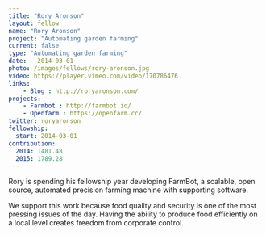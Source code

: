 ```yaml
---
title: "Rory Aronson"
layout: fellow
name: "Rory Aronson"
project: "Automating garden farming"
current: false
type: "Automating garden farming"
date:   2014-03-01
photo: /images/fellows/rory-aronson.jpg
video: https://player.vimeo.com/video/170786476
links:
    - Blog : http://roryaronson.com/
projects:
    - Farmbot : http://farmbot.io/
    - Openfarm : https://openfarm.cc/
twitter: roryaronson
fellowship:
  start: 2014-03-01
contribution:
  2014: 1481.48
  2015: 1789.28
---
```

Rory is spending his fellowship year developing FarmBot, a scalable, open source, automated precision farming machine with supporting software.

We support this work because food quality and security is one of the most pressing issues of the day. Having the ability to produce food efficiently on a local level creates freedom from corporate control.
